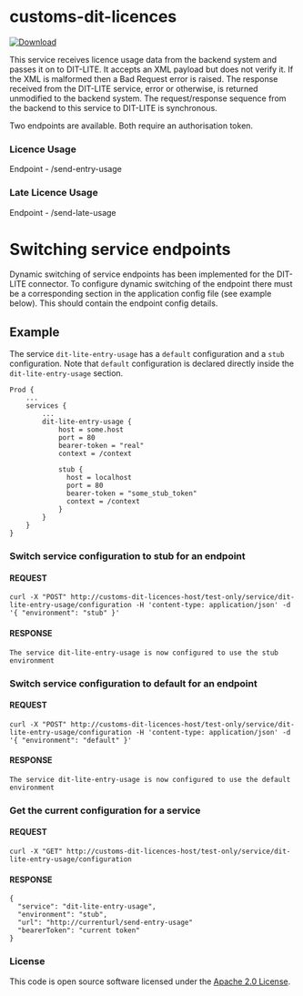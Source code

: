# customs-dit-licences

 [ ![Download](https://api.bintray.com/packages/hmrc/releases/customs-dit-licences/images/download.svg) ](https://bintray.com/hmrc/releases/customs-dit-licences/_latestVersion)

This service receives licence usage data from the backend system and passes it on to DIT-LITE. It accepts an XML payload but does not verify it.
If the XML is malformed then a Bad Request error is raised. The response received from the DIT-LITE service, error or otherwise, is returned unmodified to the backend system.
The request/response sequence from the backend to this service to DIT-LITE is synchronous.

Two endpoints are available. Both require an authorisation token.

### Licence Usage

Endpoint - /send-entry-usage


### Late Licence Usage

Endpoint - /send-late-usage


# Switching service endpoints

Dynamic switching of service endpoints has been implemented for the DIT-LITE connector. To configure dynamic
switching of the endpoint there must be a corresponding section in the application config file
(see example below). This should contain the endpoint config details.


## Example
The service `dit-lite-entry-usage` has a `default` configuration and a `stub` configuration. Note
that `default` configuration is declared directly inside the `dit-lite-entry-usage` section.

    Prod {
        ...
        services {
            ...
            dit-lite-entry-usage {
                host = some.host
                port = 80
                bearer-token = "real"
                context = /context
                
                stub {
                  host = localhost
                  port = 80
                  bearer-token = "some_stub_token"
                  context = /context
                }
            }
        }
    }
    
### Switch service configuration to stub for an endpoint

#### REQUEST
    curl -X "POST" http://customs-dit-licences-host/test-only/service/dit-lite-entry-usage/configuration -H 'content-type: application/json' -d '{ "environment": "stub" }'
    

#### RESPONSE

    The service dit-lite-entry-usage is now configured to use the stub environment


### Switch service configuration to default for an endpoint

#### REQUEST

    curl -X "POST" http://customs-dit-licences-host/test-only/service/dit-lite-entry-usage/configuration -H 'content-type: application/json' -d '{ "environment": "default" }'

#### RESPONSE

    The service dit-lite-entry-usage is now configured to use the default environment

### Get the current configuration for a service

#### REQUEST

    curl -X "GET" http://customs-dit-licences-host/test-only/service/dit-lite-entry-usage/configuration

#### RESPONSE

    {
      "service": "dit-lite-entry-usage",
      "environment": "stub",
      "url": "http://currenturl/send-entry-usage"
      "bearerToken": "current token"
    }


### License

This code is open source software licensed under the [Apache 2.0 License]("http://www.apache.org/licenses/LICENSE-2.0.html").
